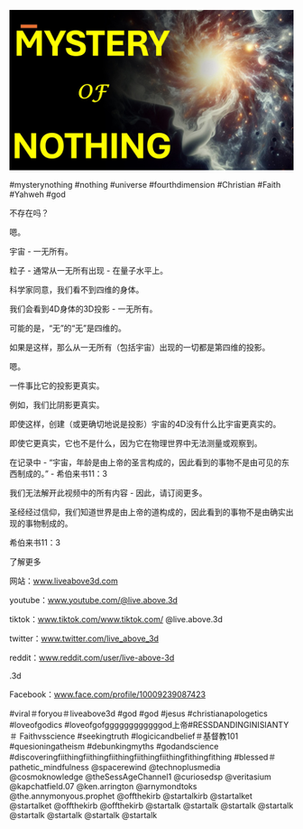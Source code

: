 ![Video cover image](../cover.jpg "cover photo")

#mysterynothing #nothing #universe #fourthdimension #Christian #Faith #Yahweh #god

不存在吗？

嗯。

宇宙 - 一无所有。

粒子 - 通常从一无所有出现 - 在量子水平上。

科学家同意，我们看不到四维的身体。

我们会看到4D身体的3D投影 - 一无所有。

可能的是，“无”的“无”是四维的。

如果是这样，那么从一无所有（包括宇宙）出现的一切都是第四维的投影。

嗯。

一件事比它的投影更真实。

例如，我们比阴影更真实。

即使这样，创建（或更确切地说是投影）宇宙的4D没有什么比宇宙更真实的。

即使它更真实，它也不是什么，因为它在物理世界中无法测量或观察到。

在记录中 - “宇宙，年龄是由上帝的圣言构成的，因此看到的事物不是由可见的东西制成的。” - 希伯来书11：3

我们无法解开此视频中的所有内容 - 因此，请订阅更多。


圣经经过信仰，我们知道世界是由上帝的道构成的，因此看到的事物不是由确实出现的事物制成的。

希伯来书11：3

了解更多


网站：www.liveabove3d.com

youtube：www.youtube.com/@live.above.3d

tiktok：www.tiktok.com/www.tiktok.com/ @live.above.3d

twitter：www.twitter.com/live_above_3d

reddit：www.reddit.com/user/live-above-3d

.3d

Facebook：www.face.com/profile/10009239087423

#viral＃foryou＃liveabove3d #god #god #jesus #christianapologetics #loveofgodics #loveofgofggggggggggggod上帝#RESSDANDINGINISIANTY＃ Faithvsscience #seekingtruth #logicicandbelief＃基督教101 #quesioningatheism #debunkingmyths #godandscience #discoveringfiithingfiithingfiithingfiithingfiithingfithingfithing #blessed＃ pathetic_mindfulness @spacerewind @technoplusmedia @cosmoknowledge @theSessAgeChannel1 @curiosedsp @veritasium @kapchatfield.07 @ken.arrington @arnymondtoks @the.annymonyous.prophet @offthekirb @startalkirb @startalket @startalket @offthekirb @offthekirb @startalk @startalk @startalk @startalk @startalk @startalk @startalk @startalk

